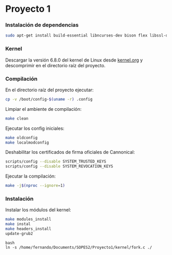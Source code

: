 # Proyecto 1

### Instalación de dependencias
```bash
sudo apt-get install build-essential libncurses-dev bison flex libssl-dev libelf-dev
```

### Kernel
Descargar la versión 6.8.0 del kernel de Linux desde [kernel.org](https://cdn.kernel.org/pub/linux/kernel/v6.x/linux-6.8.tar.xz) y descomprimir en el directorio raíz del proyecto.

### Compilación

En el directorio raíz del proyecto ejecutar:
```bash
cp -v /boot/config-$(uname -r) .config
```

Limpiar el ambiente de compilación:
```bash
make clean
```

Ejecutar los config iniciales:
```bash
make oldconfig
make localmodconfig
```

Deshabilitar los certificados de firma oficiales de Cannonical:
```bash
scripts/config --disable SYSTEM_TRUSTED_KEYS
scripts/config --disable SYSTEM_REVOCATION_KEYS
```

Ejecutar la compilación:
```bash
make -j$(nproc --ignore=1)
```

### Instalación

Instalar los módulos del kernel:
```bash
make modules_install
make instal
make headers_install
update-grub2
```

```
bash
ln -s /home/fernando/Documents/SOPES2/Proyecto1/kernel/fork.c ./
```